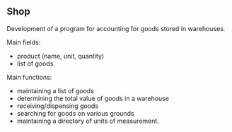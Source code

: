 ## Shop

Development of a program for accounting for goods stored in warehouses.

Main fields: 
- product (name, unit, quantity) 
- list of goods.

Main functions: 
- maintaining a list of goods
- determining the total value of goods in a warehouse
- receiving/dispensing goods
- searching for goods on various grounds 
- maintaining a directory of units of measurement.
